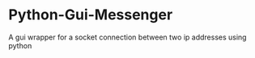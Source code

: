 # Python-Gui-Messenger
A gui wrapper for a socket connection between two ip addresses using python 

